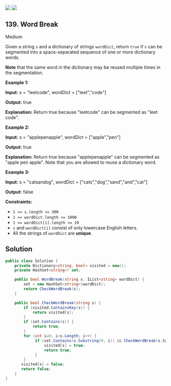 [![](https://img.shields.io/github/stars/LeetCode-in-Net/LeetCode-in-Net?label=Stars&style=flat-square)](https://github.com/LeetCode-in-Net/LeetCode-in-Net)
[![](https://img.shields.io/github/forks/LeetCode-in-Net/LeetCode-in-Net?label=Fork%20me%20on%20GitHub%20&style=flat-square)](https://github.com/LeetCode-in-Net/LeetCode-in-Net/fork)

## 139\. Word Break

Medium

Given a string `s` and a dictionary of strings `wordDict`, return `true` if `s` can be segmented into a space-separated sequence of one or more dictionary words.

**Note** that the same word in the dictionary may be reused multiple times in the segmentation.

**Example 1:**

**Input:** s = "leetcode", wordDict = ["leet","code"]

**Output:** true

**Explanation:** Return true because "leetcode" can be segmented as "leet code". 

**Example 2:**

**Input:** s = "applepenapple", wordDict = ["apple","pen"]

**Output:** true

**Explanation:** Return true because "applepenapple" can be segmented as "apple pen apple". Note that you are allowed to reuse a dictionary word. 

**Example 3:**

**Input:** s = "catsandog", wordDict = ["cats","dog","sand","and","cat"]

**Output:** false 

**Constraints:**

*   `1 <= s.length <= 300`
*   `1 <= wordDict.length <= 1000`
*   `1 <= wordDict[i].length <= 20`
*   `s` and `wordDict[i]` consist of only lowercase English letters.
*   All the strings of `wordDict` are **unique**.

## Solution

```csharp
public class Solution {
    private Dictionary<string, bool> visited = new();
    private HashSet<string>? set;

    public bool WordBreak(string s, IList<string> wordDict) {
        set = new HashSet<string>(wordDict);
        return CheckWordBreak(s);
    }

    public bool CheckWordBreak(string s) {
        if (visited.ContainsKey(s)) {
            return visited[s];
        }
        if (set.Contains(s)) {
            return true;
        }
        for (int i=0; i<s.Length; i++) {
             if (set.Contains(s.Substring(0, i)) && CheckWordBreak(s.Substring(i))) {
                 visited[s] = true;
                 return true;
             }
        }
       visited[s] = false;
       return false;
    }
}
```